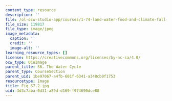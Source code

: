 ```yaml
---
content_type: resource
description: ''
file: /ol-ocw-studio-app/courses/1-74-land-water-food-and-climate-fall-2020/3d3c7aba0d31a89dd169f974690dce88_Fig_S7.2.jpg
file_size: 119817
file_type: image/jpeg
image_metadata:
  caption: ''
  credit: ''
  image-alt: ''
learning_resource_types: []
license: https://creativecommons.org/licenses/by-nc-sa/4.0/
ocw_type: OCWImage
parent_title: S6. The Water Cycle
parent_type: CourseSection
parent_uid: 1be97067-a4fb-601f-6341-a348cb0f1753
resourcetype: Image
title: Fig_S7.2.jpg
uid: 3d3c7aba-0d31-a89d-d169-f974690dce88
---
```

